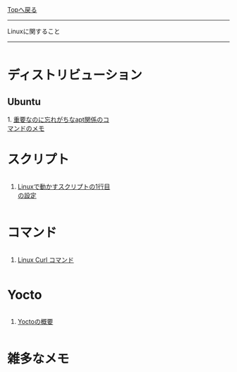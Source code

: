 <style>
.column-left{
  float: left;
  width: 47.5%;
  text-align: left;
}
.column-right{
  float: right;
  width: 47.5%;
  text-align: left;
}
.column-one{
  float: left;
  width: 100%;
  text-align: left;
}
</style>
<!-- ---------------------------------------------------------------------------------------------------- -->
<!-- ヘッダ部 -->
<div class="column-one">
<!-- ---------------------------------------------------------------------------------------------------- -->

  [Topへ戻る](../index.md)

  ------------------------------------------------------------------------------------------------------
  Linuxに関すること

  ------------------------------------------------------------------------------------------------------
<!-- ---------------------------------------------------------------------------------------------------- -->
<!-- セクション -->
<div class="column-one">
<!-- ---------------------------------------------------------------------------------------------------- -->

# ディストリビューション

  ## Ubuntu
  <!-- left--------------------------------- -->
  <div class="column-left">
  1. <a href="https://qiita.com/karaage0703/items/f01db1cf49b151022b7c" target="_blank">重要なのに忘れがちなapt関係のコマンドのメモ</a>
  <!-- right--------------------------------- -->
  </div>
  <div class="column-right">

  </div>

</div>


<!-- ---------------------------------------------------------------------------------------------------- -->
<!-- セクション -->
<div class="column-one">
<!-- ---------------------------------------------------------------------------------------------------- -->

# スクリプト
  <!-- left--------------------------------- -->
  <div class="column-left">

  1. <a href="https://qiita.com/yumenomatayume/items/bd36f3c51cce33191f51" target="_blank">Linuxで動かすスクリプトの1行目の設定</a>
  </div>
  <!-- right--------------------------------- -->
  <div class="column-right">

  </div>

</div>
<!-- ---------------------------------------------------------------------------------------------------- -->
<!-- セクション -->
<div class="column-one">
<!-- ---------------------------------------------------------------------------------------------------- -->

# コマンド
  <!-- left--------------------------------- -->
  <div class="column-left">

  1. <a href="https://ja.linux-console.net/?p=16019" target="_blank">Linux Curl コマンド</a>
  </div>
  <!-- right--------------------------------- -->
  <div class="column-right">

  </div>

</div>

<!-- ---------------------------------------------------------------------------------------------------- -->
<!-- セクション -->
<div class="column-one">
<!-- ---------------------------------------------------------------------------------------------------- -->

# Yocto
  <!-- left--------------------------------- -->
  <div class="column-left">

  1. <a href="https://qiita.com/AngryMane/items/61d2fa47246a9f9217f5" target="_blank">Yoctoの概要</a>
  </div>
  <!-- right--------------------------------- -->
  <div class="column-right">

  </div>

</div>

<!-- ---------------------------------------------------------------------------------------------------- -->
<!-- セクション -->
<div class="column-one">
<!-- ---------------------------------------------------------------------------------------------------- -->

  # 雑多なメモ
  <!-- left--------------------------------- -->
  <div class="column-left">

  </div>
  </div>
  <!-- right--------------------------------- -->
  <div class="column-right">
  </div>
</div>
